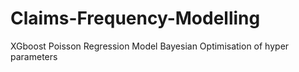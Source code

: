 # Claims-Frequency-Modelling
XGboost Poisson Regression Model
Bayesian Optimisation of hyper parameters
